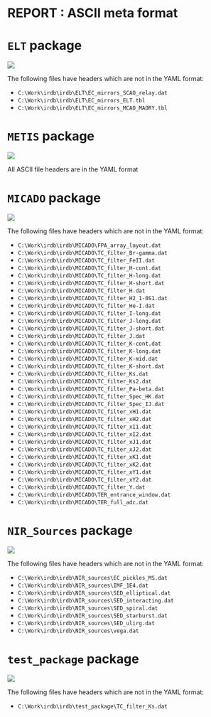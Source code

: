 # REPORT : ASCII meta format 

# ``ELT`` package

[![](https://img.shields.io/badge/ASCII_meta_format-failing-red.svg)]()

The following files have headers which are not in the YAML format: 

- ``C:\Work\irdb\irdb\ELT\EC_mirrors_SCAO_relay.dat``
- ``C:\Work\irdb\irdb\ELT\EC_mirrors_ELT.tbl``
- ``C:\Work\irdb\irdb\ELT\EC_mirrors_MCAO_MAORY.tbl``


# ``METIS`` package

[![](https://img.shields.io/badge/ASCII_meta_format-passing-green.svg)]()

All ASCII file headers are in the YAML format



# ``MICADO`` package

[![](https://img.shields.io/badge/ASCII_meta_format-failing-red.svg)]()

The following files have headers which are not in the YAML format: 

- ``C:\Work\irdb\irdb\MICADO\FPA_array_layout.dat``
- ``C:\Work\irdb\irdb\MICADO\TC_filter_Br-gamma.dat``
- ``C:\Work\irdb\irdb\MICADO\TC_filter_FeII.dat``
- ``C:\Work\irdb\irdb\MICADO\TC_filter_H-cont.dat``
- ``C:\Work\irdb\irdb\MICADO\TC_filter_H-long.dat``
- ``C:\Work\irdb\irdb\MICADO\TC_filter_H-short.dat``
- ``C:\Work\irdb\irdb\MICADO\TC_filter_H.dat``
- ``C:\Work\irdb\irdb\MICADO\TC_filter_H2_1-0S1.dat``
- ``C:\Work\irdb\irdb\MICADO\TC_filter_He-I.dat``
- ``C:\Work\irdb\irdb\MICADO\TC_filter_I-long.dat``
- ``C:\Work\irdb\irdb\MICADO\TC_filter_J-long.dat``
- ``C:\Work\irdb\irdb\MICADO\TC_filter_J-short.dat``
- ``C:\Work\irdb\irdb\MICADO\TC_filter_J.dat``
- ``C:\Work\irdb\irdb\MICADO\TC_filter_K-cont.dat``
- ``C:\Work\irdb\irdb\MICADO\TC_filter_K-long.dat``
- ``C:\Work\irdb\irdb\MICADO\TC_filter_K-mid.dat``
- ``C:\Work\irdb\irdb\MICADO\TC_filter_K-short.dat``
- ``C:\Work\irdb\irdb\MICADO\TC_filter_Ks.dat``
- ``C:\Work\irdb\irdb\MICADO\TC_filter_Ks2.dat``
- ``C:\Work\irdb\irdb\MICADO\TC_filter_Pa-beta.dat``
- ``C:\Work\irdb\irdb\MICADO\TC_filter_Spec_HK.dat``
- ``C:\Work\irdb\irdb\MICADO\TC_filter_Spec_IJ.dat``
- ``C:\Work\irdb\irdb\MICADO\TC_filter_xH1.dat``
- ``C:\Work\irdb\irdb\MICADO\TC_filter_xH2.dat``
- ``C:\Work\irdb\irdb\MICADO\TC_filter_xI1.dat``
- ``C:\Work\irdb\irdb\MICADO\TC_filter_xI2.dat``
- ``C:\Work\irdb\irdb\MICADO\TC_filter_xJ1.dat``
- ``C:\Work\irdb\irdb\MICADO\TC_filter_xJ2.dat``
- ``C:\Work\irdb\irdb\MICADO\TC_filter_xK1.dat``
- ``C:\Work\irdb\irdb\MICADO\TC_filter_xK2.dat``
- ``C:\Work\irdb\irdb\MICADO\TC_filter_xY1.dat``
- ``C:\Work\irdb\irdb\MICADO\TC_filter_xY2.dat``
- ``C:\Work\irdb\irdb\MICADO\TC_filter_Y.dat``
- ``C:\Work\irdb\irdb\MICADO\TER_entrance_window.dat``
- ``C:\Work\irdb\irdb\MICADO\TER_full_adc.dat``


# ``NIR_Sources`` package

[![](https://img.shields.io/badge/ASCII_meta_format-failing-red.svg)]()

The following files have headers which are not in the YAML format: 

- ``C:\Work\irdb\irdb\NIR_sources\EC_pickles_MS.dat``
- ``C:\Work\irdb\irdb\NIR_sources\IMF_1E4.dat``
- ``C:\Work\irdb\irdb\NIR_sources\SED_elliptical.dat``
- ``C:\Work\irdb\irdb\NIR_sources\SED_interacting.dat``
- ``C:\Work\irdb\irdb\NIR_sources\SED_spiral.dat``
- ``C:\Work\irdb\irdb\NIR_sources\SED_starburst.dat``
- ``C:\Work\irdb\irdb\NIR_sources\SED_ulirg.dat``
- ``C:\Work\irdb\irdb\NIR_sources\vega.dat``


# ``test_package`` package

[![](https://img.shields.io/badge/ASCII_meta_format-failing-red.svg)]()

The following files have headers which are not in the YAML format: 

- ``C:\Work\irdb\irdb\test_package\TC_filter_Ks.dat``


